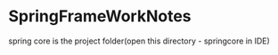 # SpringFrameWorkNotes


spring core is the project folder(open this directory - springcore in IDE)

